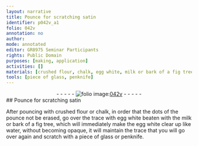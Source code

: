 ```yaml
---
layout: narrative
title: Pounce for scratching satin
identifier: p042v_a1
folio: 042v
annotation: no
author:
mode: annotated
editor: GR8975 Seminar Participants
rights: Public Domain
purposes: [making, application]
activities: []
materials: [crushed flour, chalk, egg white, milk or bark of a fig tree]
tools: [piece of glass, penknife]
---
```


 <div class="folio" align="center">- - - - - <a href="http://gallica.bnf.fr/ark:/12148/btv1b10500001g/f90.image" target="_blank"><img src="https://cu-mkp.github.io/GR8975-edition/assets/photo-icon.png" alt="folio image: " style="display:inline-block; margin-bottom:-3px;"/>042v</a> - - - - - </div>   
## Pounce for scratching satin

 
After pouncing with <span class="material">crushed flour</span> or <span class="material">chalk</span>, in order that the dots of the pounce not be erased, go over the trace with <span class="material">egg white</span> beaten with the <span class="material">milk or bark of a fig tree</span>, which will immediately make the egg white clear up like water, without becoming opaque, it will maintain the trace that you will go over again and scratch with a <span class="tool">piece of glass</span> or <span class="tool">penknife</span>.
 